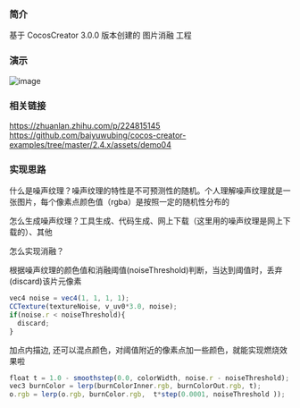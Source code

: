 ### 简介
基于 CocosCreator 3.0.0 版本创建的 图片消融 工程

### 演示
![image](../../gif/202202/2022022414.gif)

### 相关链接
https://zhuanlan.zhihu.com/p/224815145    
https://github.com/baiyuwubing/cocos-creator-examples/tree/master/2.4.x/assets/demo04

### 实现思路

什么是噪声纹理？噪声纹理的特性是不可预测性的随机。个人理解噪声纹理就是一张图片，每个像素点颜色值（rgba）是按照一定的随机性分布的    

怎么生成噪声纹理？工具生成、代码生成、网上下载（这里用的噪声纹理是网上下载的）、其他    

怎么实现消融？    

根据噪声纹理的颜色值和消融阈值(noiseThreshold)判断，当达到阈值时，丢弃(discard)该片元像素
```ts
vec4 noise = vec4(1, 1, 1, 1);
CCTexture(textureNoise, v_uv0*3.0, noise);
if(noise.r < noiseThreshold){
  discard;
}
```    

加点内描边, 还可以混点颜色，对阈值附近的像素点加一些颜色，就能实现燃烧效果啦
```ts
float t = 1.0 - smoothstep(0.0, colorWidth, noise.r - noiseThreshold);
vec3 burnColor = lerp(burnColorInner.rgb, burnColorOut.rgb, t);
o.rgb = lerp(o.rgb, burnColor.rgb,  t*step(0.0001, noiseThreshold ));
```